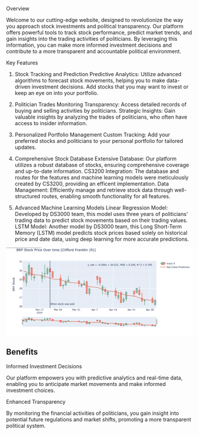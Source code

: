 Overview

Welcome to our cutting-edge website, designed to revolutionize the way you approach stock investments and political transparency. Our platform offers powerful tools to track stock performance, predict market trends, and gain insights into the trading activities of politicians. By leveraging this information, you can make more informed investment decisions and contribute to a more transparent and accountable political environment.

Key Features

1. Stock Tracking and Prediction
Predictive Analytics: Utilize advanced algorithms to forecast stock movements, helping you to make data-driven investment decisions.
Add stocks that you may want to invest or keep an eye on into your portfolio.

2. Politician Trades Monitoring
Transparency: Access detailed records of buying and selling activities by politicians.
Strategic Insights: Gain valuable insights by analyzing the trades of politicians, who often have access to insider information.

3. Personalized Portfolio Management
Custom Tracking: Add your preferred stocks and politicians to your personal portfolio for tailored updates.

4. Comprehensive Stock Database
Extensive Database: Our platform utilizes a robust database of stocks, ensuring comprehensive coverage and up-to-date information.
CS3200 Integration: The database and routes for the features and machine learning models were meticulously created by CS3200, providing an efficent implementation. 
Data Management: Efficiently manage and retrieve stock data through well-structured routes, enabling smooth functionality for all features.

5. Advanced Machine Learning Models
Linear Regression Model: Developed by DS3000 team, this model uses three years of politicians' trading data to predict stock movements based on their trading values.
LSTM Model: Another model by DS3000 team, this Long Short-Term Memory (LSTM) model predicts stock prices based solely on historical price and date data, using deep learning for more accurate predictions.

![LSTM graph](app/src/assets/lin_reg_stock_price.png)

## Benefits

Informed Investment Decisions

Our platform empowers you with predictive analytics and real-time data, enabling you to anticipate market movements and make informed investment choices.

Enhanced Transparency

By monitoring the financial activities of politicians, you gain insight into potential future regulations and market shifts, promoting a more transparent political system.
